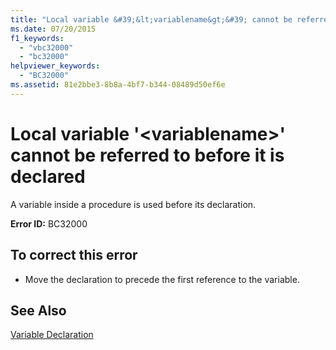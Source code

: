 ```yaml
---
title: "Local variable &#39;&lt;variablename&gt;&#39; cannot be referred to before it is declared"
ms.date: 07/20/2015
f1_keywords: 
  - "vbc32000"
  - "bc32000"
helpviewer_keywords: 
  - "BC32000"
ms.assetid: 81e2bbe3-8b8a-4bf7-b344-08489d50ef6e
---
```

# Local variable &#39;&lt;variablename&gt;&#39; cannot be referred to before it is declared
A variable inside a procedure is used before its declaration.  
  
 **Error ID:** BC32000  
  
## To correct this error  
  
- Move the declaration to precede the first reference to the variable.  
  
## See Also  
 [Variable Declaration](../../visual-basic/programming-guide/language-features/variables/variable-declaration.md)
